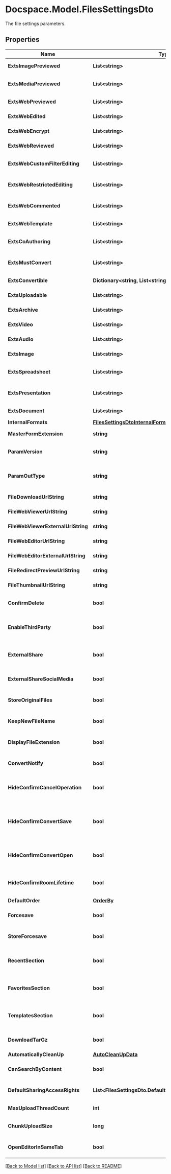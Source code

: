 # Docspace.Model.FilesSettingsDto
The file settings parameters.

## Properties

Name | Type | Description | Notes
------------ | ------------- | ------------- | -------------
**ExtsImagePreviewed** | **List&lt;string&gt;** | The list of extensions of the viewed images. | [optional] 
**ExtsMediaPreviewed** | **List&lt;string&gt;** | The list of extensions of the viewed media files. | [optional] 
**ExtsWebPreviewed** | **List&lt;string&gt;** | The list of extensions of the viewed files. | [optional] 
**ExtsWebEdited** | **List&lt;string&gt;** | The list of extensions of the edited files. | [optional] 
**ExtsWebEncrypt** | **List&lt;string&gt;** | The list of extensions of the encrypted files. | [optional] 
**ExtsWebReviewed** | **List&lt;string&gt;** | The list of extensions of the reviewed files. | [optional] 
**ExtsWebCustomFilterEditing** | **List&lt;string&gt;** | The list of extensions of the custom filter files. | [optional] 
**ExtsWebRestrictedEditing** | **List&lt;string&gt;** | The list of extensions of the files that are restricted for editing. | [optional] 
**ExtsWebCommented** | **List&lt;string&gt;** | The list of extensions of the commented files. | [optional] 
**ExtsWebTemplate** | **List&lt;string&gt;** | The list of extensions of the template files. | [optional] 
**ExtsCoAuthoring** | **List&lt;string&gt;** | The list of extensions of the co-authoring files. | [optional] 
**ExtsMustConvert** | **List&lt;string&gt;** | The list of extensions of the files that must be converted. | [optional] 
**ExtsConvertible** | **Dictionary&lt;string, List&lt;string&gt;&gt;** | The list of the convertible extensions. | [optional] 
**ExtsUploadable** | **List&lt;string&gt;** | The list of the uploadable extensions. | [optional] 
**ExtsArchive** | **List&lt;string&gt;** | The list of extensions of the archive files. | [optional] 
**ExtsVideo** | **List&lt;string&gt;** | The list of the video extensions. | [optional] 
**ExtsAudio** | **List&lt;string&gt;** | The list of the audio extensions. | [optional] 
**ExtsImage** | **List&lt;string&gt;** | The list of the image extensions. | [optional] 
**ExtsSpreadsheet** | **List&lt;string&gt;** | The list of the spreadsheet extensions. | [optional] 
**ExtsPresentation** | **List&lt;string&gt;** | The list of the presentation extensions. | [optional] 
**ExtsDocument** | **List&lt;string&gt;** | The list of the text document extensions. | [optional] 
**InternalFormats** | [**FilesSettingsDtoInternalFormats**](FilesSettingsDtoInternalFormats.md) |  | [optional] 
**MasterFormExtension** | **string** | The master form extension. | [optional] 
**ParamVersion** | **string** | The URL parameter which specifies the file version. | [optional] 
**ParamOutType** | **string** | The URL parameter which specifies the output type of the converted file. | [optional] 
**FileDownloadUrlString** | **string** | The URL to download a file. | [optional] 
**FileWebViewerUrlString** | **string** | The URL to the file web viewer. | [optional] 
**FileWebViewerExternalUrlString** | **string** | The external URL to the file web viewer. | [optional] 
**FileWebEditorUrlString** | **string** | The URL to the file web editor. | [optional] 
**FileWebEditorExternalUrlString** | **string** | The external URL to the file web editor. | [optional] 
**FileRedirectPreviewUrlString** | **string** | The redirect URL to the file viewer. | [optional] 
**FileThumbnailUrlString** | **string** | The URL to the file thumbnail. | [optional] 
**ConfirmDelete** | **bool** | Specifies whether to confirm the file deletion or not. | [optional] 
**EnableThirdParty** | **bool** | Specifies whether to allow users to connect the third-party storages. | [optional] 
**ExternalShare** | **bool** | Specifies whether to enable sharing external links to the files. | [optional] 
**ExternalShareSocialMedia** | **bool** | Specifies whether to enable sharing files on social media. | [optional] 
**StoreOriginalFiles** | **bool** | Specifies whether to enable storing original files. | [optional] 
**KeepNewFileName** | **bool** | Specifies whether to keep the new file name. | [optional] 
**DisplayFileExtension** | **bool** | Specifies whether to display the file extension. | [optional] 
**ConvertNotify** | **bool** | Specifies whether to display the conversion notification. | [optional] 
**HideConfirmCancelOperation** | **bool** | Specifies whether to hide the confirmation dialog for the cancel operation. | [optional] 
**HideConfirmConvertSave** | **bool** | Specifies whether to hide the confirmation dialog  for saving the file copy in the original format when converting a file. | [optional] 
**HideConfirmConvertOpen** | **bool** | Specifies whether to hide the confirmation dialog  for opening the conversion result. | [optional] 
**HideConfirmRoomLifetime** | **bool** | Specifies whether to hide the confirmation dialog about the file lifetime in the room. | [optional] 
**DefaultOrder** | [**OrderBy**](OrderBy.md) |  | [optional] 
**Forcesave** | **bool** | Specifies whether to forcesave the files or not. | [optional] 
**StoreForcesave** | **bool** | Specifies whether to store the forcesaved file versions or not. | [optional] 
**RecentSection** | **bool** | Specifies if the \&quot;Recent\&quot; section is displayed or not. | [optional] 
**FavoritesSection** | **bool** | Specifies if the \&quot;Favorites\&quot; section is displayed or not. | [optional] 
**TemplatesSection** | **bool** | Specifies if the \&quot;Templates\&quot; section is displayed or not. | [optional] 
**DownloadTarGz** | **bool** | Specifies whether to download the .tar.gz files or not. | [optional] 
**AutomaticallyCleanUp** | [**AutoCleanUpData**](AutoCleanUpData.md) |  | [optional] 
**CanSearchByContent** | **bool** | Specifies whether the file can be searched by its content or not. | [optional] 
**DefaultSharingAccessRights** | **List&lt;FilesSettingsDto.DefaultSharingAccessRightsEnum&gt;** | The default access rights in sharing settings. | [optional] 
**MaxUploadThreadCount** | **int** | The maximum number of upload threads. | [optional] 
**ChunkUploadSize** | **long** | The size of a large file that is uploaded in chunks. | [optional] 
**OpenEditorInSameTab** | **bool** | Specifies whether to open the editor in the same tab or not. | [optional] 

[[Back to Model list]](../README.md#documentation-for-models) [[Back to API list]](../README.md#documentation-for-api-endpoints) [[Back to README]](../README.md)

